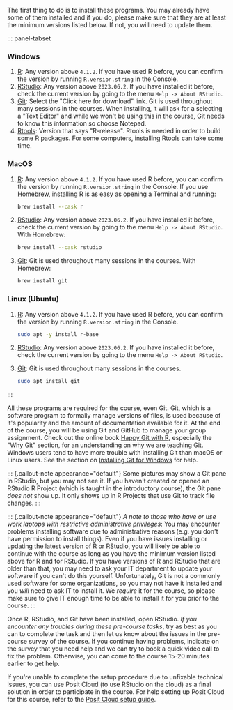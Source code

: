 The first thing to do is to install these programs. You may already have
some of them installed and if you do, please make sure that they are at
least the minimum versions listed below. If not, you will need to update
them.

::: panel-tabset
### Windows

1.  [R](https://cloud.r-project.org/bin/windows/base/): Any version
    above `4.1.2`. If you have used R before, you can confirm the
    version by running `R.version.string` in the Console.
2.  [RStudio](https://www.rstudio.com/products/rstudio/download/#download):
    Any version above `2023.06.2`. If you have installed it before,
    check the current version by going to the menu
    `Help -> About RStudio`.
3.  [Git](https://git-scm.com/download/win): Select the "Click here for
    download" link. Git is used throughout many sessions in the courses.
    When installing, it will ask for a selecting a "Text Editor" and
    while we won't be using this in the course, Git needs to know this
    information so choose Notepad.
4.  [Rtools](https://cran.r-project.org/bin/windows/Rtools/): Version
    that says "R-release". Rtools is needed in order to build some R
    packages. For some computers, installing Rtools can take some time.

### MacOS

1.  [R](https://cloud.r-project.org/bin/macosx/): Any version above
    `4.1.2`. If you have used R before, you can confirm the version by
    running `R.version.string` in the Console. If you use
    [Homebrew](https://brew.sh/), installing R is as easy as opening a
    Terminal and running:

    ``` bash
    brew install --cask r
    ```

2.  [RStudio](https://www.rstudio.com/products/rstudio/download/#download):
    Any version above `2023.06.2`. If you have installed it before,
    check the current version by going to the menu
    `Help -> About RStudio`. With Homebrew:

    ``` bash
    brew install --cask rstudio
    ```

3.  [Git](https://git-scm.com/download/mac): Git is used throughout many
    sessions in the courses. With Homebrew:

    ``` bash
    brew install git
    ```

### Linux (Ubuntu)

1.  [R](https://cloud.r-project.org/bin/linux/ubuntu/): Any version
    above `4.1.2`. If you have used R before, you can confirm the
    version by running `R.version.string` in the Console.

    ``` bash
    sudo apt -y install r-base
    ```

2.  [RStudio](https://www.rstudio.com/products/rstudio/download/#download):
    Any version above `2023.06.2`. If you have installed it before,
    check the current version by going to the menu
    `Help -> About RStudio`.

3.  [Git](https://git-scm.com/download/mac): Git is used throughout many
    sessions in the courses.

    ``` bash
    sudo apt install git
    ```
:::

All these programs are required for the course, even Git. Git, which is
a software program to formally manage versions of files, is used because
of it's popularity and the amount of documentation available for it. At
the end of the course, you will be using Git and GitHub to manage your
group assignment. Check out the online book [Happy Git with
R](https://happygitwithr.com/), especially the "Why Git" section, for an
understanding on why we are teaching Git. Windows users tend to have
more trouble with installing Git than macOS or Linux users. See the
section on [Installing Git for
Windows](https://happygitwithr.com/install-git.html#install-git-windows)
for help.

::: {.callout-note appearance="default"}
Some pictures may show a Git pane in RStudio, but you may not see it. If
you haven't created or opened an RStudio R Project (which is taught in
the introductory course), the Git pane *does not* show up. It only shows
up in R Projects that use Git to track file changes.
:::

::: {.callout-note appearance="default"}
*A note to those who have or use work laptops with restrictive
administrative privileges*: You may encounter problems installing
software due to administrative reasons (e.g. you don't have permission
to install things). Even if you have issues installing or updating the
latest version of R or RStudio, you will likely be able to continue with
the course as long as you have the minimum version listed above for R
and for RStudio. If you have versions of R and RStudio that are older
than that, you may need to ask your IT department to update your
software if you can't do this yourself. Unfortunately, Git is not a
commonly used software for some organizations, so you may not have it
installed and you *will* need to ask IT to install it. We *require* it
for the course, so please make sure to give IT enough time to be able to
install it for you prior to the course.
:::

Once R, RStudio, and Git have been installed, open RStudio. *If you
encounter any troubles during these pre-course tasks*, try as best as
you can to complete the task and then let us know about the issues in
the pre-course survey of the course. If you continue having problems,
indicate on the survey that you need help and we can try to book a quick
video call to fix the problem. Otherwise, you can come to the course
15-20 minutes earlier to get help.

If you're unable to complete the setup procedure due to unfixable
technical issues, you can use Posit Cloud (to use RStudio on the cloud)
as a final solution in order to participate in the course. For help
setting up Posit Cloud for this course, refer to the [Posit Cloud setup
guide](https://guides.rostools.org/posit-cloud).
